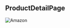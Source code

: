 ## ProductDetailPage
![Amazon](https://user-images.githubusercontent.com/42185028/92374801-e06ff280-f11d-11ea-8652-0b9988fab63b.PNG)
